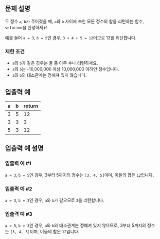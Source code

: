 ## 문제 설명

두 정수 `a`, `b`가 주어졌을 때, `a`와 `b` 사이에 속한 모든 정수의 합을 리턴하는 함수, `solution`을 완성하세요.

예를 들어 `a = 3`, `b = 5`인 경우, `3 + 4 + 5 = 12`이므로 12를 리턴합니다.

### 제한 조건
- `a`와 `b`가 같은 경우는 둘 중 아무 수나 리턴하세요.
- `a`와 `b`는 -10,000,000 이상 10,000,000 이하인 정수입니다.
- `a`와 `b`의 대소관계는 정해져 있지 않습니다.

## 입출력 예

| a   | b   | return |
|-----|-----|--------|
| 3   | 5   | 12     |
| 3   | 3   | 3      |
| 5   | 3   | 12     |

## 입출력 예 설명

### 입출력 예 #1
`a = 3`, `b = 5`인 경우, 3부터 5까지의 정수는 `[3, 4, 5]`이며, 이들의 합은 `12`입니다.

### 입출력 예 #2
`a = 3`, `b = 3`인 경우, `a`와 `b`가 같으므로 `3`을 리턴합니다.

### 입출력 예 #3
`a = 5`, `b = 3`인 경우, `a`와 `b`의 대소관계는 정해져 있지 않으므로, 3부터 5까지의 정수는 `[3, 4, 5]`이며, 이들의 합은 `12`입니다.
